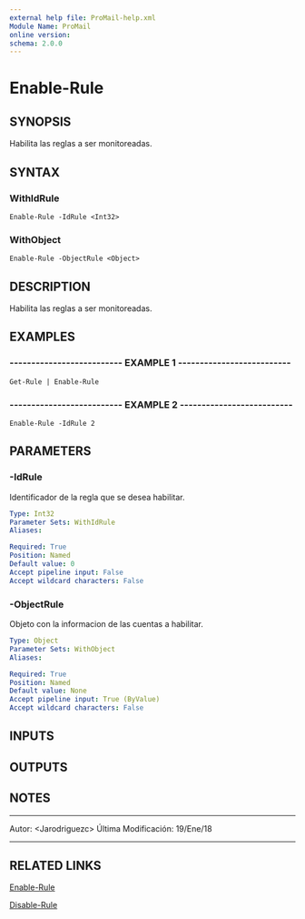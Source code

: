 ```yaml
---
external help file: ProMail-help.xml
Module Name: ProMail
online version: 
schema: 2.0.0
---
```


# Enable-Rule

## SYNOPSIS
Habilita las reglas a ser monitoreadas.

## SYNTAX

### WithIdRule
```
Enable-Rule -IdRule <Int32>
```

### WithObject
```
Enable-Rule -ObjectRule <Object>
```

## DESCRIPTION
Habilita las reglas a ser monitoreadas.

## EXAMPLES

### -------------------------- EXAMPLE 1 --------------------------
```
Get-Rule | Enable-Rule
```

### -------------------------- EXAMPLE 2 --------------------------
```
Enable-Rule -IdRule 2
```

## PARAMETERS

### -IdRule
Identificador de la regla que se desea habilitar.

```yaml
Type: Int32
Parameter Sets: WithIdRule
Aliases: 

Required: True
Position: Named
Default value: 0
Accept pipeline input: False
Accept wildcard characters: False
```

### -ObjectRule
Objeto con la informacion de las cuentas a habilitar.

```yaml
Type: Object
Parameter Sets: WithObject
Aliases: 

Required: True
Position: Named
Default value: None
Accept pipeline input: True (ByValue)
Accept wildcard characters: False
```

## INPUTS

## OUTPUTS

## NOTES
---------------------------------------------------------
Autor: \<Jarodriguezc\>
Última Modificación: 19/Ene/18

---------------------------------------------------------

## RELATED LINKS

[Enable-Rule](Enable-Rule.md)

[Disable-Rule](Disable-Rule.md)

